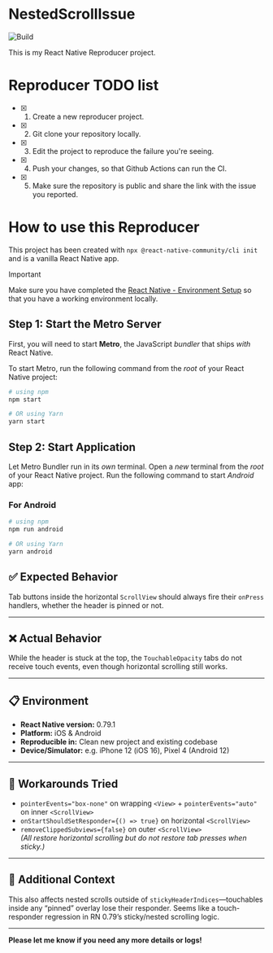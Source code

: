 # NestedScrollIssue

![Build](https://github.com/Mootzali/NestedScrollIssue/workflows/Pre%20Merge%20Checks/badge.svg)

This is my React Native Reproducer project.

# Reproducer TODO list

- [x] 1. Create a new reproducer project.
- [x] 2. Git clone your repository locally.
- [x] 3. Edit the project to reproduce the failure you're seeing.
- [x] 4. Push your changes, so that Github Actions can run the CI.
- [x] 5. Make sure the repository is public and share the link with the issue you reported.

# How to use this Reproducer

This project has been created with `npx @react-native-community/cli init` and is a vanilla React Native app.

> [!IMPORTANT]  
> Make sure you have completed the [React Native - Environment Setup](https://reactnative.dev/docs/set-up-your-environment) so that you have a working environment locally.

## Step 1: Start the Metro Server

First, you will need to start **Metro**, the JavaScript _bundler_ that ships _with_ React Native.

To start Metro, run the following command from the _root_ of your React Native project:

```bash
# using npm
npm start

# OR using Yarn
yarn start
```

## Step 2: Start  Application

Let Metro Bundler run in its _own_ terminal. Open a _new_ terminal from the _root_ of your React Native project. Run the following command to start _Android_ app:

### For Android

```bash
# using npm
npm run android

# OR using Yarn
yarn android
```



## ✅ Expected Behavior  
Tab buttons inside the horizontal `ScrollView` should always fire their `onPress` handlers, whether the header is pinned or not.

---

## ❌ Actual Behavior  
While the header is stuck at the top, the `TouchableOpacity` tabs do not receive touch events, even though horizontal scrolling still works.

---

## 📋 Environment  
- **React Native version:** 0.79.1  
- **Platform:** iOS & Android  
- **Reproducible in:** Clean new project and existing codebase  
- **Device/Simulator:** e.g. iPhone 12 (iOS 16), Pixel 4 (Android 12)

---

## 🔧 Workarounds Tried  
- `pointerEvents="box-none"` on wrapping `<View>` + `pointerEvents="auto"` on inner `<ScrollView>`  
- `onStartShouldSetResponder={() => true}` on horizontal `<ScrollView>`  
- `removeClippedSubviews={false}` on outer `<ScrollView>`  
*(All restore horizontal scrolling but do not restore tab presses when sticky.)*

---

## 📎 Additional Context  
This also affects nested scrolls outside of `stickyHeaderIndices`—touchables inside any “pinned” overlay lose their responder. Seems like a touch-responder regression in RN 0.79’s sticky/nested scrolling logic.

---

**Please let me know if you need any more details or logs!**

